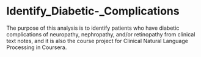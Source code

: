 # Identify_Diabetic-_Complications
The purpose of this analysis is to identify patients who have diabetic complications of neuropathy, nephropathy, and/or retinopathy from clinical text notes, and it is also the course project for Clinical Natural Language Processing in Coursera.
